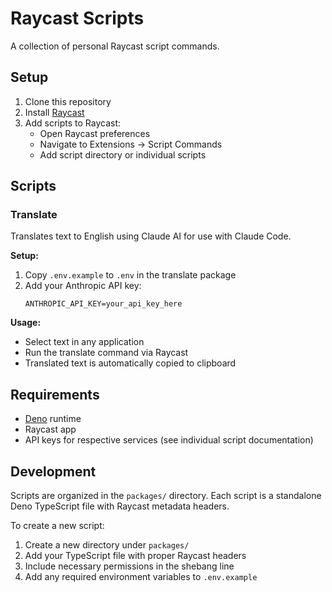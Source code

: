 # Raycast Scripts

A collection of personal Raycast script commands.

## Setup

1. Clone this repository
2. Install [Raycast](https://raycast.com/)
3. Add scripts to Raycast:
   - Open Raycast preferences
   - Navigate to Extensions → Script Commands
   - Add script directory or individual scripts

## Scripts

### Translate

Translates text to English using Claude AI for use with Claude Code.

**Setup:**
1. Copy `.env.example` to `.env` in the translate package
2. Add your Anthropic API key:
   ```
   ANTHROPIC_API_KEY=your_api_key_here
   ```

**Usage:**
- Select text in any application
- Run the translate command via Raycast
- Translated text is automatically copied to clipboard

## Requirements

- [Deno](https://deno.land/) runtime
- Raycast app
- API keys for respective services (see individual script documentation)

## Development

Scripts are organized in the `packages/` directory. Each script is a standalone Deno TypeScript file with Raycast metadata headers.

To create a new script:
1. Create a new directory under `packages/`
2. Add your TypeScript file with proper Raycast headers
3. Include necessary permissions in the shebang line
4. Add any required environment variables to `.env.example`
